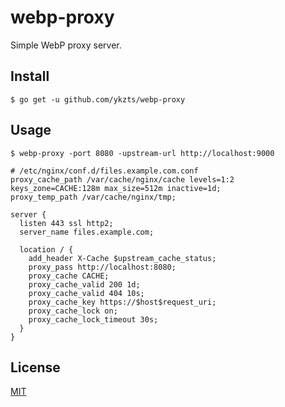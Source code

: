 # webp-proxy

Simple WebP proxy server.

## Install

```console
$ go get -u github.com/ykzts/webp-proxy
```

## Usage

```console
$ webp-proxy -port 8080 -upstream-url http://localhost:9000
```

```
# /etc/nginx/conf.d/files.example.com.conf
proxy_cache_path /var/cache/nginx/cache levels=1:2 keys_zone=CACHE:128m max_size=512m inactive=1d;
proxy_temp_path /var/cache/nginx/tmp;

server {
  listen 443 ssl http2;
  server_name files.example.com;
  
  location / {
    add_header X-Cache $upstream_cache_status;
    proxy_pass http://localhost:8080;
    proxy_cache CACHE;
    proxy_cache_valid 200 1d;
    proxy_cache_valid 404 10s;
    proxy_cache_key https://$host$request_uri;
    proxy_cache_lock on;
    proxy_cache_lock_timeout 30s;
  }
}
```

## License

[MIT](/LICENSE)
